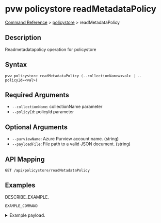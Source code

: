 # pvw policystore readMetadataPolicy
[Command Reference](../../../README.md#command-reference) > [policystore](./main.md) > readMetadataPolicy

## Description
Readmetadatapolicy operation for policystore

## Syntax
```
pvw policystore readMetadataPolicy (--collectionName=<val> | --policyId=<val>)
```

## Required Arguments
- `--collectionName`: collectionName parameter
- `--policyId`: policyId parameter

## Optional Arguments
- `--purviewName`: Azure Purview account name. (string)
- `--payloadFile`: File path to a valid JSON document. (string)

## API Mapping
 >  > []()
```
GET /api/policystore/readMetadataPolicy
```

## Examples
DESCRIBE_EXAMPLE.
```powershell
EXAMPLE_COMMAND
```
<details><summary>Example payload.</summary>
<p>

```json
PASTE_JSON_HERE
```
</p>
</details>